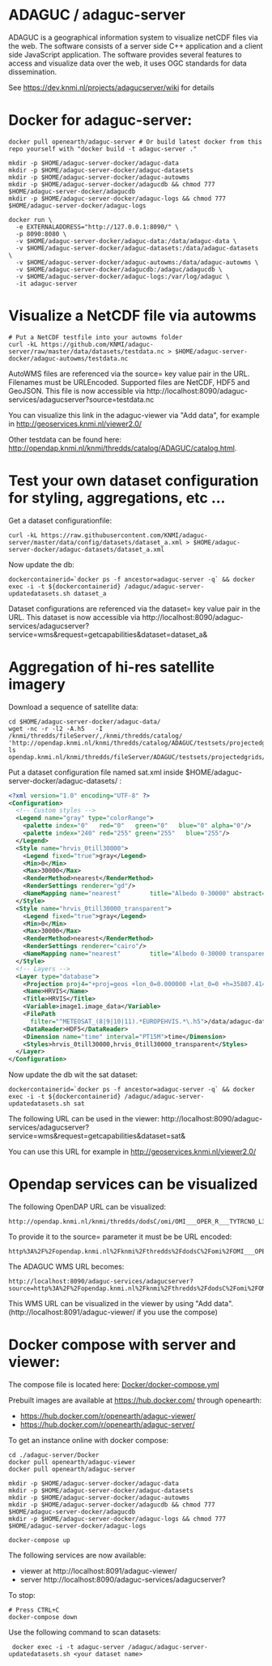# ADAGUC / adaguc-server
ADAGUC is a geographical information system to visualize netCDF files via the web. The software consists of a server side C++ application and a client side JavaScript application. The software provides several features to access and visualize data over the web, it uses OGC standards for data dissemination.

See https://dev.knmi.nl/projects/adagucserver/wiki for details

# Docker for adaguc-server:
```
docker pull openearth/adaguc-server # Or build latest docker from this repo yourself with "docker build -t adaguc-server ."

mkdir -p $HOME/adaguc-server-docker/adaguc-data
mkdir -p $HOME/adaguc-server-docker/adaguc-datasets
mkdir -p $HOME/adaguc-server-docker/adaguc-autowms
mkdir -p $HOME/adaguc-server-docker/adagucdb && chmod 777 $HOME/adaguc-server-docker/adagucdb
mkdir -p $HOME/adaguc-server-docker/adaguc-logs && chmod 777 $HOME/adaguc-server-docker/adaguc-logs

docker run \
  -e EXTERNALADDRESS="http://127.0.0.1:8090/" \
  -p 8090:8080 \
  -v $HOME/adaguc-server-docker/adaguc-data:/data/adaguc-data \
  -v $HOME/adaguc-server-docker/adaguc-datasets:/data/adaguc-datasets \
  -v $HOME/adaguc-server-docker/adaguc-autowms:/data/adaguc-autowms \
  -v $HOME/adaguc-server-docker/adagucdb:/adaguc/adagucdb \
  -v $HOME/adaguc-server-docker/adaguc-logs:/var/log/adaguc \
  -it adaguc-server 

```

# Visualize a NetCDF file via autowms

```
# Put a NetCDF testfile into your autowms folder
curl -kL https://github.com/KNMI/adaguc-server/raw/master/data/datasets/testdata.nc > $HOME/adaguc-server-docker/adaguc-autowms/testdata.nc
```
AutoWMS files are referenced via the source= key value pair in the URL. Filenames must be URLEncoded. Supported files are NetCDF, HDF5 and GeoJSON.
This file is now accessible via http://localhost:8090/adaguc-services/adagucserver?source=testdata.nc

You can visualize this link in the adaguc-viewer via "Add data", for example in http://geoservices.knmi.nl/viewer2.0/

Other testdata can be found here: http://opendap.knmi.nl/knmi/thredds/catalog/ADAGUC/catalog.html. 

# Test your own dataset configuration for styling, aggregations, etc ...

Get a dataset configurationfile:
```
curl -kL https://raw.githubusercontent.com/KNMI/adaguc-server/master/data/config/datasets/dataset_a.xml > $HOME/adaguc-server-docker/adaguc-datasets/dataset_a.xml
```
Now update the db:
```
dockercontainerid=`docker ps -f ancestor=adaguc-server -q` && docker exec -i -t ${dockercontainerid} /adaguc/adaguc-server-updatedatasets.sh dataset_a
```
Dataset configurations are referenced via the dataset= key value pair in the URL.
This dataset is now accessible via 
http://localhost:8090/adaguc-services/adagucserver?service=wms&request=getcapabilities&dataset=dataset_a&

# Aggregation of hi-res satellite imagery

Download a sequence of satellite data:
```
cd $HOME/adaguc-server-docker/adaguc-data/
wget -nc -r -l2 -A.h5   -I /knmi/thredds/fileServer/,/knmi/thredds/catalog/ 'http://opendap.knmi.nl/knmi/thredds/catalog/ADAGUC/testsets/projectedgrids/meteosat/catalog.html'
ls opendap.knmi.nl/knmi/thredds/fileServer/ADAGUC/testsets/projectedgrids/meteosat/
```

Put a dataset configuration file named sat.xml inside $HOME/adaguc-server-docker/adaguc-datasets/ :
```xml
<?xml version="1.0" encoding="UTF-8" ?>
<Configuration>
  <!-- Custom styles -->
  <Legend name="gray" type="colorRange">
    <palette index="0"   red="0"   green="0"   blue="0" alpha="0"/>
    <palette index="240" red="255" green="255"   blue="255"/>
  </Legend>
  <Style name="hrvis_0till30000">
    <Legend fixed="true">gray</Legend>
    <Min>0</Min>
    <Max>30000</Max>
    <RenderMethod>nearest</RenderMethod>
    <RenderSettings renderer="gd"/>
    <NameMapping name="nearest"        title="Albedo 0-30000" abstract="Albedo values from satellite imagery"/>
  </Style>
  <Style name="hrvis_0till30000_transparent">
    <Legend fixed="true">gray</Legend>
    <Min>0</Min>
    <Max>30000</Max>
    <RenderMethod>nearest</RenderMethod>
    <RenderSettings renderer="cairo"/>
    <NameMapping name="nearest"        title="Albedo 0-30000 transparent" abstract="Albedo values from satellite imagery with the lower values made transparent"/>
  </Style>
  <!-- Layers -->
  <Layer type="database">
    <Projection proj4="+proj=geos +lon_0=0.000000 +lat_0=0 +h=35807.414063 +a=6378.169000 +b=6356.583984"/>
    <Name>HRVIS</Name>
    <Title>HRVIS</Title>
    <Variable>image1.image_data</Variable>
    <FilePath
      filter="^METEOSAT_(8|9|10|11).*EUROPEHVIS.*\.h5">/data/adaguc-data/opendap.knmi.nl/knmi/thredds/fileServer/ADAGUC/testsets/projectedgrids/meteosat/</FilePath>
    <DataReader>HDF5</DataReader>
    <Dimension name="time" interval="PT15M">time</Dimension>
    <Styles>hrvis_0till30000,hrvis_0till30000_transparent</Styles>
  </Layer>
</Configuration>
```
Now update the db wit the sat dataset:
```
dockercontainerid=`docker ps -f ancestor=adaguc-server -q` && docker exec -i -t ${dockercontainerid} /adaguc/adaguc-server-updatedatasets.sh sat
```
The following URL can be used in the viewer:
http://localhost:8090/adaguc-services/adagucserver?service=wms&request=getcapabilities&dataset=sat&

You can use this URL for example in http://geoservices.knmi.nl/viewer2.0/

# Opendap services can be visualized

The following OpenDAP URL can be visualized:
```
http://opendap.knmi.nl/knmi/thredds/dodsC/omi/OMI___OPER_R___TYTRCNO_L3/TYTRCNO/OMI___OPER_R___TYTRCNO_3.nc
```
To provide it to the source=<file location> parameter it must be be URL encoded:
```
http%3A%2F%2Fopendap.knmi.nl%2Fknmi%2Fthredds%2FdodsC%2Fomi%2FOMI___OPER_R___TYTRCNO_L3%2FTYTRCNO%2FOMI___OPER_R___TYTRCNO_3.nc
```

The ADAGUC WMS URL becomes: 
```
http://localhost:8090/adaguc-services/adagucserver?source=http%3A%2F%2Fopendap.knmi.nl%2Fknmi%2Fthredds%2FdodsC%2Fomi%2FOMI___OPER_R___TYTRCNO_L3%2FTYTRCNO%2FOMI___OPER_R___TYTRCNO_3.nc&service=wms&request=getcapabilities
```

This WMS URL can be visualized in the viewer by using "Add data". (http://localhost:8091/adaguc-viewer/ if you use the compose)

# Docker compose with server and viewer:

The compose file is located here: [Docker/docker-compose.yml](Docker/docker-compose.yml)

Prebuilt images are available at https://hub.docker.com/ through openearth:
* https://hub.docker.com/r/openearth/adaguc-viewer/
* https://hub.docker.com/r/openearth/adaguc-server/

                     
To get an instance online with docker compose: 
```
cd ./adaguc-server/Docker
docker pull openearth/adaguc-viewer
docker pull openearth/adaguc-server

mkdir -p $HOME/adaguc-server-docker/adaguc-data
mkdir -p $HOME/adaguc-server-docker/adaguc-datasets
mkdir -p $HOME/adaguc-server-docker/adaguc-autowms
mkdir -p $HOME/adaguc-server-docker/adagucdb && chmod 777 $HOME/adaguc-server-docker/adagucdb
mkdir -p $HOME/adaguc-server-docker/adaguc-logs && chmod 777 $HOME/adaguc-server-docker/adaguc-logs

docker-compose up 
```
The following services are now available:
* viewer at http://localhost:8091/adaguc-viewer/ 
* server http://localhost:8090/adaguc-services/adagucserver? 

To stop:
```
# Press CTRL+C
docker-compose down
```

Use the following command to scan datasets:
```
 docker exec -i -t adaguc-server /adaguc/adaguc-server-updatedatasets.sh <your dataset name>
```

